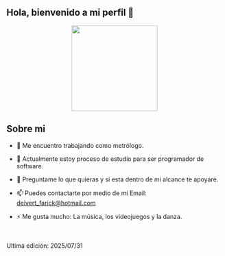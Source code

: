 ## Hola, bienvenido a mi perfil 👋
<p align="center">
  <img width="200" src=https://github.com/Deihei10/Perfil/blob/74419afea956a23bd9378fc9cff8dc3aa8537fdb/Imagen.png>
</p>
<h2> Sobre mi </h2>
</p>

- 🔭 Me encuentro trabajando como metrólogo.

- 🌱 Actualmente estoy proceso de estudio para ser programador de software.
  
- 💬 Preguntame lo que quieras y si esta dentro de mi alcance te apoyare.
  
- 📫 Puedes contactarte por medio de mi Email: deivert_farick@hotmail.com
  
- ⚡ Me gusta mucho: La música, los videojuegos y la danza.
<br>
</p>
</p>
</p>
Ultima edición: 2025/07/31
